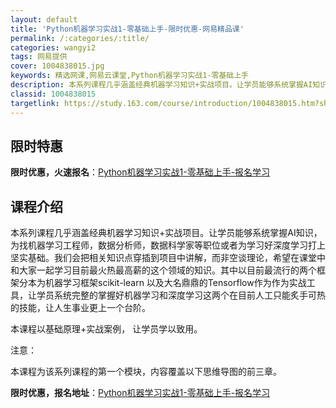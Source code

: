 ```yaml
---
layout: default
title: 'Python机器学习实战1-零基础上手-限时优惠-网易精品课'
permalink: /:categories/:title/
categories: wangyi2
tags: 网易提供
cover: 1004838015.jpg
keywords: 精选网课,网易云课堂,Python机器学习实战1-零基础上手
description: 本系列课程几乎涵盖经典机器学习知识+实战项目。让学员能够系统掌握AI知识，为找机器学习工程师，数据分析师，数据科学家等职
classid: 1004838015
targetlink: https://study.163.com/course/introduction/1004838015.htm?share=1&shareId=1025206652&utm_campaign=share&utm_medium=iphoneShare&utm_source=&utm_u=1025206652
---
```


## 限时特惠

**限时优惠，火速报名**：[Python机器学习实战1-零基础上手-报名学习](https://study.163.com/course/introduction/1004838015.htm?share=1&shareId=1025206652&utm_campaign=share&utm_medium=iphoneShare&utm_source=&utm_u=1025206652)

## 课程介绍

本系列课程几乎涵盖经典机器学习知识+实战项目。让学员能够系统掌握AI知识，为找机器学习工程师，数据分析师，数据科学家等职位或者为学习好深度学习打上坚实基础。我们会把相关知识点穿插到项目中讲解，而非空谈理论，希望在课堂中和大家一起学习目前最火热最高薪的这个领域的知识。其中以目前最流行的两个框架分本为机器学习框架scikit-learn 以及大名鼎鼎的Tensorflow作为作为实战工具，让学员系统完整的掌握好机器学习和深度学习这两个在目前人工只能炙手可热的技能，让人生事业更上一个台阶。

本课程以基础原理+实战案例， 让学员学以致用。

注意：

本课程为该系列课程的第一个模块，内容覆盖以下思维导图的前三章。

**限时优惠，报名地址**：[Python机器学习实战1-零基础上手-报名学习](https://study.163.com/course/introduction/1004838015.htm?share=1&shareId=1025206652&utm_campaign=share&utm_medium=iphoneShare&utm_source=&utm_u=1025206652)

